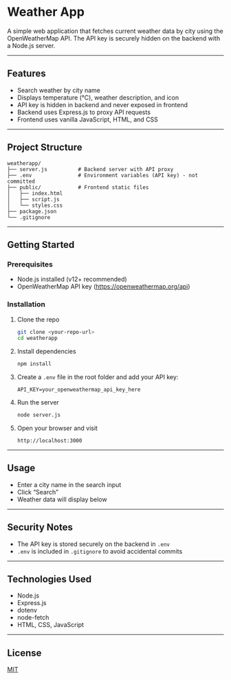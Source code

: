 # Weather App

A simple web application that fetches current weather data by city using the OpenWeatherMap API. The API key is securely hidden on the backend with a Node.js server.

---

## Features

- Search weather by city name
- Displays temperature (°C), weather description, and icon
- API key is hidden in backend and never exposed in frontend
- Backend uses Express.js to proxy API requests
- Frontend uses vanilla JavaScript, HTML, and CSS

---

## Project Structure

```
weatherapp/
├── server.js          # Backend server with API proxy
├── .env               # Environment variables (API key) - not committed
├── public/            # Frontend static files
│   ├── index.html
│   ├── script.js
│   └── styles.css
├── package.json
└── .gitignore
```

---

## Getting Started

### Prerequisites

- Node.js installed (v12+ recommended)
- OpenWeatherMap API key (https://openweathermap.org/api)

### Installation

1. Clone the repo

   ```bash
   git clone <your-repo-url>
   cd weatherapp
   ```

2. Install dependencies

   ```bash
   npm install
   ```

3. Create a `.env` file in the root folder and add your API key:

   ```
   API_KEY=your_openweathermap_api_key_here
   ```

4. Run the server

   ```bash
   node server.js
   ```

5. Open your browser and visit

   ```
   http://localhost:3000
   ```

---

## Usage

- Enter a city name in the search input
- Click “Search”
- Weather data will display below

---

## Security Notes

- The API key is stored securely on the backend in `.env`
- `.env` is included in `.gitignore` to avoid accidental commits

---

## Technologies Used

- Node.js
- Express.js
- dotenv
- node-fetch
- HTML, CSS, JavaScript

---

## License

[MIT](LICENSE)

